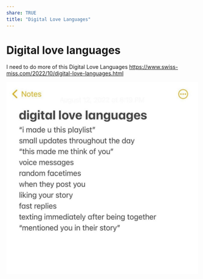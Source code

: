 ```yaml
---
share: TRUE
title: "Digital Love Languages"
---
```

# Digital love languages
I need to do more of this
Digital Love Languages https://www.swiss-miss.com/2022/10/digital-love-languages.html



![400](../images/obsidian/311802552_1191477991433747_2048556905825583560_n-1024x1024.jpg)